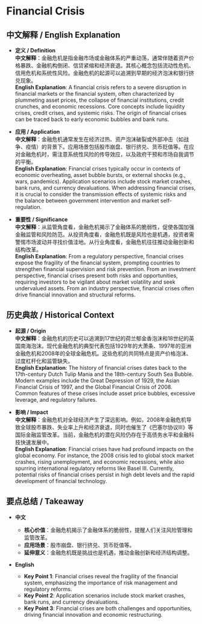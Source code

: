 # Financial Crisis

## 中文解释 / English Explanation

* **定义 / Definition**  
  **中文解释**：金融危机是指金融市场或金融体系的严重动荡，通常伴随着资产价格暴跌、金融机构倒闭、信贷紧缩和经济衰退。其核心概念包括流动性危机、信用危机和系统性风险。金融危机的起源可以追溯到早期的经济泡沫和银行挤兑现象。  
  **English Explanation**: A financial crisis refers to a severe disruption in financial markets or the financial system, often characterized by plummeting asset prices, the collapse of financial institutions, credit crunches, and economic recessions. Core concepts include liquidity crises, credit crises, and systemic risks. The origin of financial crises can be traced back to early economic bubbles and bank runs.

* **应用 / Application**  
  **中文解释**：金融危机通常发生在经济过热、资产泡沫破裂或外部冲击（如战争、疫情）的背景下。应用场景包括股市崩盘、银行挤兑、货币贬值等。在应对金融危机时，需注意系统性风险的传导效应，以及政府干预和市场自我调节的平衡。  
  **English Explanation**: Financial crises typically occur in contexts of economic overheating, asset bubble bursts, or external shocks (e.g., wars, pandemics). Application scenarios include stock market crashes, bank runs, and currency devaluations. When addressing financial crises, it is crucial to consider the transmission effects of systemic risks and the balance between government intervention and market self-regulation.

* **重要性 / Significance**  
  **中文解释**：从监管角度看，金融危机揭示了金融体系的脆弱性，促使各国加强金融监管和风险防范。从投资角度看，金融危机既是风险也是机遇，投资者需警惕市场波动并寻找价值洼地。从行业角度看，金融危机往往推动金融创新和结构改革。  
  **English Explanation**: From a regulatory perspective, financial crises expose the fragility of the financial system, prompting countries to strengthen financial supervision and risk prevention. From an investment perspective, financial crises present both risks and opportunities, requiring investors to be vigilant about market volatility and seek undervalued assets. From an industry perspective, financial crises often drive financial innovation and structural reforms.

## 历史典故 / Historical Context

* **起源 / Origin**  
  **中文解释**：金融危机的历史可以追溯到17世纪的荷兰郁金香泡沫和18世纪的英国南海泡沫。现代金融危机的典型代表包括1929年的大萧条、1997年的亚洲金融危机和2008年的全球金融危机。这些危机的共同特点是资产价格泡沫、过度杠杆化和监管缺失。  
  **English Explanation**: The history of financial crises dates back to the 17th-century Dutch Tulip Mania and the 18th-century South Sea Bubble. Modern examples include the Great Depression of 1929, the Asian Financial Crisis of 1997, and the Global Financial Crisis of 2008. Common features of these crises include asset price bubbles, excessive leverage, and regulatory failures.

* **影响 / Impact**  
  **中文解释**：金融危机对全球经济产生了深远影响。例如，2008年金融危机导致全球股市暴跌、失业率上升和经济衰退，同时也催生了《巴塞尔协议III》等国际金融监管改革。当前，金融危机的潜在风险仍存在于高债务水平和金融科技快速发展中。  
  **English Explanation**: Financial crises have had profound impacts on the global economy. For instance, the 2008 crisis led to global stock market crashes, rising unemployment, and economic recessions, while also spurring international regulatory reforms like Basel III. Currently, potential risks of financial crises persist in high debt levels and the rapid development of financial technology.

## 要点总结 / Takeaway

* **中文**  
  - **核心价值**：金融危机揭示了金融体系的脆弱性，提醒人们关注风险管理和监管改革。  
  - **应用场景**：股市崩盘、银行挤兑、货币贬值等。  
  - **延伸意义**：金融危机既是挑战也是机遇，推动金融创新和经济结构调整。

* **English**  
  - **Key Point 1**: Financial crises reveal the fragility of the financial system, emphasizing the importance of risk management and regulatory reforms.  
  - **Key Point 2**: Application scenarios include stock market crashes, bank runs, and currency devaluations.  
  - **Key Point 3**: Financial crises are both challenges and opportunities, driving financial innovation and economic restructuring.
